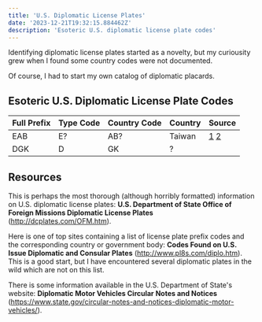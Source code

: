 ```yaml
---
title: 'U.S. Diplomatic License Plates'
date: '2023-12-21T19:32:15.884462Z'
description: 'Esoteric U.S. diplomatic license plate codes'
---
```


Identifying diplomatic license plates started as a novelty, but my curiousity grew when I found some country codes were not documented.

Of course, I had to start my own catalog of diplomatic placards.

## Esoteric U.S. Diplomatic License Plate Codes

| Full Prefix | Type Code | Country Code | Country | Source                  |
| ----------- | --------- | ------------ | ------- | ----------------------- |
| EAB         | E?        | AB?          | Taiwan  | [1][eab-1] [2]([eab-2]) |
| DGK         | D         | GK           | ?       |

[eab-1]: https://web.archive.org/web/20230929070704/https://www.scmp.com/news/china/article/1724615/us-issues-diplomat-plates-cars-taiwanese-officials
[eab-2]: https://www.reddit.com/r/Whatisthis/comments/y4pgpx/what_is_this_diplomatic_plate_never_seen_a/

## Resources

This is perhaps the most thorough (although horribly formatted) information on U.S. diplomatic license plates: **U.S. Department of State Office of Foreign Missions Diplomatic License Plates** (http://dcplates.com/OFM.htm).

Here is one of top sites containing a list of license plate prefix codes and the corresponding country or government body: **Codes Found on U.S. Issue Diplomatic and Consular Plates** (http://www.pl8s.com/diplo.htm). This is a good start, but I have encountered several diplomatic plates in the wild which are not on this list.

There is some information available in the U.S. Department of State's website: **Diplomatic Motor Vehicles Circular Notes and Notices** (https://www.state.gov/circular-notes-and-notices-diplomatic-motor-vehicles/).
